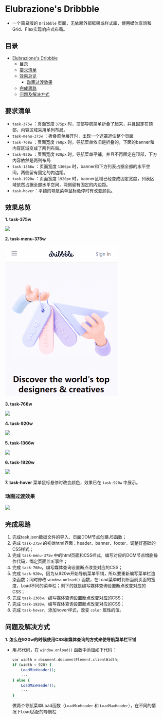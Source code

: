 # Elubrazione's Dribbble
- 一个简易版的 `Dribbble` 页面，无依赖外部框架或样式库，使用媒体查询和Grid、Flex实现响应式布局。

## 目录
- [Elubrazione's Dribbble](#elubraziones-dribbble)
  - [目录](#目录)
  - [要求清单](#要求清单)
  - [效果总览](#效果总览)
    - [动画过渡效果](#动画过渡效果)
  - [完成思路](#完成思路)
  - [问题及解决方式](#问题及解决方式)

## 要求清单
- `task-375w` ：页面宽度 `375px` 时，顶部导航菜单折叠了起来，并且固定在顶部，内容区域采用单列布局。
- `task-menu-375w` ：折叠菜单展开时，出现一个遮罩遮住整个页面
- `task-768w` ：页面宽度 `768px` 时，导航菜单依旧是折叠的，下面的banner和内容区域变成了两列布局。
- `task-920w` ：页面宽度 `920px` 时，导航菜单平铺，并且不再固定在顶部，下方内容依然是两列布局
- `task-1366w` ：页面宽度 `1366px` 时，banner和下方列表占据全部的水平空间，两侧留有固定的内边距。
- `task-1920w` ：页面宽度 `1920px` 时，banner区域已经变成固定宽度，列表区域依然占据全部水平空间，两侧留有固定的内边距。
- `task-hover`：平铺的导航菜单鼠标悬停时有改变颜色。

## 效果总览

**1. task-375w**

<img src="./mdsrc/375w.gif">

**2. task-menu-375w**

<img src="./mdsrc/menu-375w.gif">

**3. task-768w**

<img src="./mdsrc/768w.gif">

**4. task-920w**

<img src="./mdsrc/920w.gif">

**5. task-1366w**

<img src="./mdsrc/1366w.gif">

**6. task-1920w**

<img src="./mdsrc/1920w.gif">

**7. task-hover**
菜单鼠标悬停时改变颜色，效果已在 `task-920w` 中展示。

### 动画过渡效果
<img src="./mdsrc/trans.gif">

## 完成思路
1. 完成task.json数据文件的导入、页面DOM节点创建JS函数；
2. 完成 `task-375w` 的初始html界面：header、banner、footer，调整好基础的CSS样式；
3. 完成 `task-menu-375w` 中的html页面和CSS样式，编写对应的DOM节点增删操作代码，绑定页面监听事件；
4. 完成 `task-768w`，编写媒体查询设置断点改变对应的CSS；
5. 完成 `task-920w`，因为从920w开始导航菜单平铺，所以要重新编写菜单栏渲染函数；同时修改 `window.onload()` 函数，在Load菜单时判断当前页面的宽度，Load不同的菜单栏；剩下的就是编写媒体查询设置断点改变对应的CSS；
6. 完成 `task-1366w`，编写媒体查询设置断点改变对应的CSS；
7. 完成 `task-1920w`，编写媒体查询设置断点改变对应的CSS；
8. 完成 `task-hover`，添加hover样式，改变 `color` 属性的值。

## 问题及解决方式
**1. 怎么在920w的时候使用CSS和媒体查询的方式来使导航菜单栏平铺**
* 用JS代码，在 `window.onload()` 函数中添加如下代码：
    ```bash
    var width = document.documentElement.clientWidth;
    if (width < 920) {
        LoadMinHeader();
        ···
    } else {
        LoadMaxHeader();
        ···
    }
    ```
    做两个导航菜单Load函数（`LoadMinHeader` 和 `LoadMaxHeader`），在不同的情况下Load适配的导航栏

